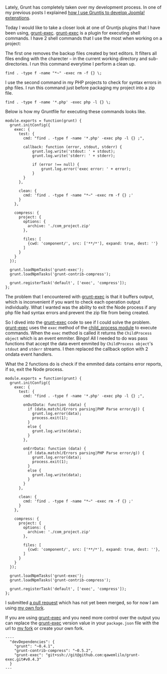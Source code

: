 Lately, Grunt has completely taken over my development process. In one of my previous posts I explained [how I use Gruntjs to develop Joomla! extenstions](http://blog.ragingflame.co.za/2013/9/30/how-i-use-gruntjs-to-build-joomla-extensions).

Today I would like to take a closer look at one of Gruntjs plugins that I have been using, [grunt-exec](https://github.com/jharding/grunt-exec). [grunt-exec](https://github.com/jharding/grunt-exec) is a plugin for executing shell commands. I have 2 shell commands that I use the most when working on a project:

The first one removes the backup files created by text editors. It filters all files ending with the charecter `~` in the current working directory and sub-directories. I run this command everytime I perform a clean up.

    find . -type f -name "*~" -exec rm -f {} \;

I use the second command in my PHP projects to check for syntax errors in php files.  I run this command just before packaging my project into a zip file.

    find . -type f -name '*.php' -exec php -l {} \;

Below is how my Gruntfile for executing these commands looks like.

    module.exports = function(grunt) {
      grunt.initConfig({
        exec: {
          test: {
            cmd: "find . -type f -name '*.php' -exec php -l {} ;",
            
            callback: function (error, stdout, stderr) {
                grunt.log.write('stdout: ' + stdout);
                grunt.log.write('stderr: ' + stderr);
                
                if (error !== null) {
                    grunt.log.error('exec error: ' + error);
                }
            }
          },
          
          clean: {
            cmd: 'find . -type f -name "*~" -exec rm -f {} ;'
          }
        },
        
        compress: {
          project: {
            options: {
              archive: './com_project.zip'
            },
          
            files: [
              {cwd: 'component/', src: ['**/*'], expand: true, dest: ''}
            ]
          }
        }
      });
      
      grunt.loadNpmTasks('grunt-exec');
      grunt.loadNpmTasks('grunt-contrib-compress');
      
      grunt.registerTask('default', ['exec', 'compress']);
    };  

The problem that I encountered with [grunt-exec](https://github.com/jharding/grunt-exec) is that it buffers output, which is inconvenient if you want to check each operation output individually. What I wanted was the ability to exit the Node process if any php file had syntax errors and prevent the zip file from being created.

So I dived into the [grunt-exec](https://github.com/jharding/grunt-exec) code to see if I could solve the problem. [grunt-exec](https://github.com/jharding/grunt-exec) uses the `exec` method of the [child_process module](http://nodejs.org/api/child_process.html) to execute commands. When the `exec` method is called it returns the `ChildProcess object` which is an event emmiter. Bingo! All I needed to do was pass functions that accept the data event emmited by `ChildProcess object`'s `stdout` and `stderr` streams. I then replaced the callback option with 2 ondata event handlers.

What the 2 functions do is check if the emmited data contains error reports, if so, exit the Node process.

    module.exports = function(grunt) {
      grunt.initConfig({
        exec: {
          test: {
            cmd: "find . -type f -name '*.php' -exec php -l {} ;",

            onOutData: function (data) {
              if (data.match(/Errors parsing|PHP Parse error/g)) {
                grunt.log.error(data);
                process.exit(1);
              }
              else {
                grunt.log.write(data);
              }
            },
            
            onErrData: function (data) {
              if (data.match(/Errors parsing|PHP Parse error/g)) {
                grunt.log.error(data);
                process.exit(1);
              }
              else {
                grunt.log.write(data);  
              }
            }
          },
          
          clean: {
            cmd: 'find . -type f -name "*~" -exec rm -f {} ;'
          }
        },
        
        compress: {
          project: {
            options: {
              archive: './com_project.zip'
            },
          
            files: [
              {cwd: 'component/', src: ['**/*'], expand: true, dest: ''},
            ]
          }
        }
      });
      
      grunt.loadNpmTasks('grunt-exec');
      grunt.loadNpmTasks('grunt-contrib-compress');
      
      grunt.registerTask('default', ['exec', 'compress']);
    };  


I submitted [a pull request](https://github.com/qawemlilo/grunt-exec/commit/2d97c3c71c4f12cb3509c018d55801a92d7ec50e) which has not yet been merged, so for now I am using [my own fork](https://github.com/qawemlilo/grunt-exec/releases/tag/v0.4.3).

If you are using [grunt-exec](https://github.com/jharding/grunt-exec) and you need more control over the output you can replace the [grunt-exec](https://github.com/jharding/grunt-exec) version value in your `package.json` file with the url to [my fork](git+ssh://git@github.com:qawemlilo/grunt-exec.git#v0.4.3) or create your own fork.

    ----
      "devDependencies": {
        "grunt": "~0.4.1",
        "grunt-contrib-compress": "~0.5.2",
        "grunt-exec": "git+ssh://git@github.com:qawemlilo/grunt-exec.git#v0.4.3"
      }
    ---




